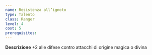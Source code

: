 ```yaml
---
name: Resistenza all’ignoto
type: Talento
class: Ranger
level: 4
cost: 5
prerequisites: 
---
```


**Descrizione**
+2 alle difese contro attacchi di origine magica o divina